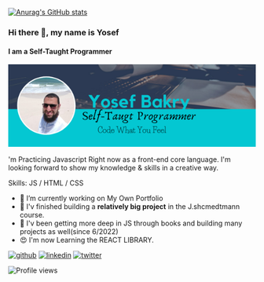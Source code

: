 

[![Anurag's GitHub stats](https://github-readme-stats.vercel.app/api?username=Youssuf-bakry)](https://github.com/anuraghazra/github-readme-stats)
<!--
**Youssuf-bakry/Youssuf-bakry** is a ✨ _special_ ✨ repository because its `README.md` (this file) appears on your GitHub profile.

Here are some ideas to get you started:

- 🔭 I’m currently working on ...
- 🌱 I’m currently learning ...
- 👯 I’m looking to collaborate on ...
- 🤔 I’m looking for help with ...
- 💬 Ask me about ...
- 📫 How to reach me: ...
- 😄 Pronouns: ...
- ⚡ Fun fact: ...
-->
### Hi there 👋, my name is Yosef
#### I am a Self-Taught Programmer
![I am a Self-Taught Programmer](https://github.com/Youssuf-bakry/Youssuf-bakry/blob/main/Yosef%20Bakry.png)

'm Practicing Javascript Right now as a front-end core language.
I'm looking forward to show my knowledge & skills in a creative way.

Skills: JS / HTML / CSS

- 🔭 I’m currently working on My Own Portfolio 
- 🌱 I'v finished building a __relatively big project__ in the J.shcmedtmann course. 
- 🌱 I'v been getting more deep in JS through books and building many projects as well(since 6/2022)
- 😍 I'm now Learning the REACT LIBRARY.


[<img src='https://cdn.jsdelivr.net/npm/simple-icons@3.0.1/icons/github.svg' alt='github' height='40'>](https://github.com/Youssuf-bakry)  [<img src='https://cdn.jsdelivr.net/npm/simple-icons@3.0.1/icons/linkedin.svg' alt='linkedin' height='40'>](https://www.linkedin.com/in/youssuf-bakry-b4103663//)  [<img src='https://cdn.jsdelivr.net/npm/simple-icons@3.0.1/icons/twitter.svg' alt='twitter' height='40'>](https://twitter.com/@BakryYoussuf)  

![Profile views](https://gpvc.arturio.dev/Youssuf-bakry)  

